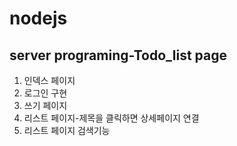 # nodejs

## server programing-Todo_list page
1. 인덱스 페이지
2. 로그인 구현
3. 쓰기 페이지
4. 리스트 페이지-제목을 클릭하면 상세페이지 연결
5. 리스트 페이지 검색기능
